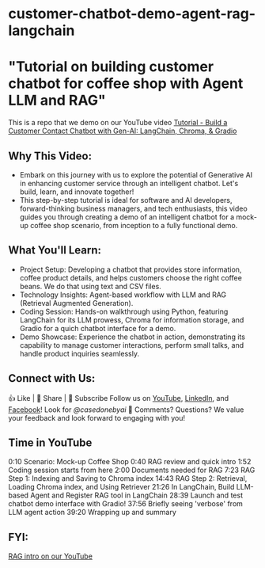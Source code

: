 # customer-chatbot-demo-agent-rag-langchain

# "Tutorial on building customer chatbot for coffee shop with Agent LLM and RAG"
This is a repo that we demo on our YouTube video [Tutorial - Build a Customer Contact Chatbot with Gen-AI: LangChain, Chroma, & Gradio](https://youtu.be/KFmPgeSCxRs)

## Why This Video:
- Embark on this journey with us to explore the potential of Generative AI in enhancing customer service through an intelligent chatbot. Let's build, learn, and innovate together!
- This step-by-step tutorial is ideal for software and AI developers, forward-thinking business managers, and tech enthusiasts, this video guides you through creating a demo of an intelligent chatbot for a mock-up coffee shop scenario, from inception to a fully functional demo.

## What You'll Learn:
- Project Setup: Developing a chatbot that provides store information, coffee product details, and helps customers choose the right coffee beans. We do that using text and CSV files.
- Technology Insights: Agent-based workflow with LLM and RAG (Retrieval Augmented Generation).
- Coding Session: Hands-on walkthrough using Python, featuring LangChain for its LLM prowess, Chroma for information storage, and Gradio for a quich chatbot interface for a demo.
- Demo Showcase: Experience the chatbot in action, demonstrating its capability to manage customer interactions, perform small talks, and handle product inquiries seamlessly.

## Connect with Us:
👍 Like | 🔗 Share | 📢 Subscribe 
Follow us on [YouTube](https://www.youtube.com/@CaseDonebyAI), [LinkedIn](www.linkedin.com/company/casedonebyai), and [Facebook](https://www.facebook.com/casedonebyai/)! Look for *@casedonebyai*
💬 Comments? Questions? We value your feedback and look forward to engaging with you!

## Time in YouTube
0:10 Scenario: Mock-up Coffee Shop
0:40 RAG review and quick intro
1:52 Coding session starts from here
2:00 Documents needed for RAG
7:23 RAG Step 1: Indexing and Saving to Chroma index
14:43 RAG Step 2: Retrieval, Loading Chroma index, and Using Retriever
21:26 In LangChain, Build LLM-based Agent and Register RAG tool in LangChain
28:39 Launch and test chatbot demo interface with Gradio!
37:56 Briefly seeing 'verbose' from LLM agent action
39:20 Wrapping up and summary

## FYI:
[RAG intro on our YouTube](https://youtube.com/playlist?list=PLP50mZI6LSxNNTNhavyvqONaUBkeRv1ZJ)
